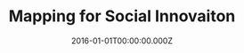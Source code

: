 ---
layout: layouts/home.njk
title: Mapping for Social Innovaiton
date: 2016-01-01T00:00:00.000Z
permalink: /
hero_title: "Mapping for social innovation"
hero_description: "Exploring existing social needs and providing<br/> user-driven innovation solutions"


---